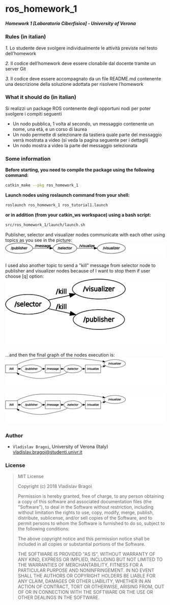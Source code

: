 # ros_homework_1 #
##### Homework 1 [Laboratorio Ciberfisico] - University of Verona #####

### Rules (in italian) ###
*1.* Lo studente deve svolgere individualmente le attività previste nel testo dell’homework

*2.* Il codice dell’homework deve essere clonabile dal docente tramite un server Git

*3.* Il codice deve essere accompagnato da un file README.md contenente una descrizione della soluzione adottata per risolvere l’homework

### What it should do (in italian) ###
Si realizzi un package ROS contenente degli opportuni nodi 
per poter svolgere i compiti seguenti

* Un nodo pubblica, 1 volta al secondo, un messaggio contenente un nome, una età, e un corso di laurea 
* Un nodo permette di selezionare da tastiera quale parte del messaggio verrà mostrata a video (si veda la pagina seguente per i dettagli) 
* Un nodo mostra a video la parte del messaggio selezionata 

### Some information ###
**Before starting, you need to compile the package using the following command:**
```sh
catkin_make --pkg ros_homework_1
```
**Launch nodes using roslaunch command from your shell:**
```sh
roslaunch ros_homework_1 ros_tutorial1.launch
```
**or in addition (from your catkin_ws workspace) using a bash script:**
```sh
src/ros_homework_1/launch/launch.sh
```
Publisher, selector and visualizer nodes communicate with each other using topics as you see in the picture: 
![](images/msg_vis_nodes.svg)

I used also another topic to send a "kill" message from selector node to publisher and visualizer nodes because of I want to stop them if user choose [q] option: 
![](images/killtopic.svg)

...and then the final graph of the nodes execution is: 
![](images/full_process.svg)


<p align="center">
    <img width="" src="images/full_process.svg">
</p>

### Author ###

* `Vladislav Bragoi`, University of Verona (Italy) [vladislav.bragoi@studenti.univr.it](mailto:vladislav.bragoi@studenti.univr.it)

### License ###

> MIT License
>
> Copyright (c) 2018 Vladislav Bragoi
> 
> Permission is hereby granted, free of charge, to any person obtaining a copy
> of this software and associated documentation files (the "Software"), to deal
> in the Software without restriction, including without limitation the rights
> to use, copy, modify, merge, publish, distribute, sublicense, and/or sell
> copies of the Software, and to permit persons to whom the Software is
> furnished to do so, subject to the following conditions:
> 
> The above copyright notice and this permission notice shall be included in all
> copies or substantial portions of the Software.
> 
> THE SOFTWARE IS PROVIDED "AS IS", WITHOUT WARRANTY OF ANY KIND, EXPRESS OR
> IMPLIED, INCLUDING BUT NOT LIMITED TO THE WARRANTIES OF MERCHANTABILITY,
> FITNESS FOR A PARTICULAR PURPOSE AND NONINFRINGEMENT. IN NO EVENT SHALL THE
> AUTHORS OR COPYRIGHT HOLDERS BE LIABLE FOR ANY CLAIM, DAMAGES OR OTHER
> LIABILITY, WHETHER IN AN ACTION OF CONTRACT, TORT OR OTHERWISE, ARISING FROM,
> OUT OF OR IN CONNECTION WITH THE SOFTWARE OR THE USE OR OTHER DEALINGS IN THE
> SOFTWARE.
 
